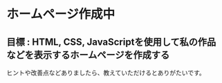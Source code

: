 # ホームページ作成中
## 目標 : HTML, CSS, JavaScriptを使用して私の作品などを表示するホームページを作成する

ヒントや改善点などありましたら、教えていただけるとありがたいです。
